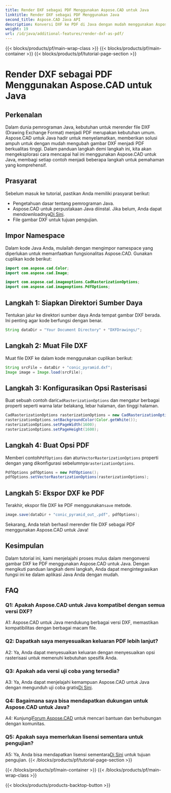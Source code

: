 ```yaml
---
title: Render DXF sebagai PDF Menggunakan Aspose.CAD untuk Java
linktitle: Render DXF sebagai PDF Menggunakan Java
second_title: Aspose.CAD Java API
description: Konversi DXF ke PDF di Java dengan mudah menggunakan Aspose.CAD. Ikuti panduan langkah demi langkah kami untuk rendering yang mulus.
weight: 19
url: /id/java/additional-features/render-dxf-as-pdf/
---
```


{{< blocks/products/pf/main-wrap-class >}}
{{< blocks/products/pf/main-container >}}
{{< blocks/products/pf/tutorial-page-section >}}

# Render DXF sebagai PDF Menggunakan Aspose.CAD untuk Java

## Perkenalan

Dalam dunia pemrograman Java, kebutuhan untuk merender file DXF (Drawing Exchange Format) menjadi PDF merupakan kebutuhan umum. Aspose.CAD untuk Java hadir untuk menyelamatkan, memberikan solusi ampuh untuk dengan mudah mengubah gambar DXF menjadi PDF berkualitas tinggi. Dalam panduan langkah demi langkah ini, kita akan mengeksplorasi cara mencapai hal ini menggunakan Aspose.CAD untuk Java, membagi setiap contoh menjadi beberapa langkah untuk pemahaman yang komprehensif.

## Prasyarat

Sebelum masuk ke tutorial, pastikan Anda memiliki prasyarat berikut:

- Pengetahuan dasar tentang pemrograman Java.
-  Aspose.CAD untuk perpustakaan Java diinstal. Jika belum, Anda dapat mendownloadnya[Di Sini](https://releases.aspose.com/cad/java/).
- File gambar DXF untuk tujuan pengujian.

## Impor Namespace

Dalam kode Java Anda, mulailah dengan mengimpor namespace yang diperlukan untuk memanfaatkan fungsionalitas Aspose.CAD. Gunakan cuplikan kode berikut:

```java
import com.aspose.cad.Color;
import com.aspose.cad.Image;

import com.aspose.cad.imageoptions.CadRasterizationOptions;
import com.aspose.cad.imageoptions.PdfOptions;
```

## Langkah 1: Siapkan Direktori Sumber Daya

Tentukan jalur ke direktori sumber daya Anda tempat gambar DXF berada. Ini penting agar kode berfungsi dengan benar. 

```java
String dataDir = "Your Document Directory" + "DXFDrawings/";
```

## Langkah 2: Muat File DXF

Muat file DXF ke dalam kode menggunakan cuplikan berikut:

```java
String srcFile = dataDir + "conic_pyramid.dxf";
Image image = Image.load(srcFile);
```

## Langkah 3: Konfigurasikan Opsi Rasterisasi

 Buat sebuah contoh dari`CadRasterizationOptions` dan mengatur berbagai properti seperti warna latar belakang, lebar halaman, dan tinggi halaman.

```java
CadRasterizationOptions rasterizationOptions = new CadRasterizationOptions();
rasterizationOptions.setBackgroundColor(Color.getWhite());
rasterizationOptions.setPageWidth(1600);
rasterizationOptions.setPageHeight(1600);
```

## Langkah 4: Buat Opsi PDF

 Memberi contoh`PdfOptions` dan atur`VectorRasterizationOptions` properti dengan yang dikonfigurasi sebelumnya`rasterizationOptions`.

```java
PdfOptions pdfOptions = new PdfOptions();
pdfOptions.setVectorRasterizationOptions(rasterizationOptions);
```

## Langkah 5: Ekspor DXF ke PDF

 Terakhir, ekspor file DXF ke PDF menggunakan`save` metode.

```java
image.save(dataDir + "conic_pyramid_out_.pdf", pdfOptions);
```

Sekarang, Anda telah berhasil merender file DXF sebagai PDF menggunakan Aspose.CAD untuk Java!

## Kesimpulan

Dalam tutorial ini, kami menjelajahi proses mulus dalam mengonversi gambar DXF ke PDF menggunakan Aspose.CAD untuk Java. Dengan mengikuti panduan langkah demi langkah, Anda dapat mengintegrasikan fungsi ini ke dalam aplikasi Java Anda dengan mudah.

## FAQ

### Q1: Apakah Aspose.CAD untuk Java kompatibel dengan semua versi DXF?

A1: Aspose.CAD untuk Java mendukung berbagai versi DXF, memastikan kompatibilitas dengan berbagai macam file.

### Q2: Dapatkah saya menyesuaikan keluaran PDF lebih lanjut?

A2: Ya, Anda dapat menyesuaikan keluaran dengan menyesuaikan opsi rasterisasi untuk memenuhi kebutuhan spesifik Anda.

### Q3: Apakah ada versi uji coba yang tersedia?

 A3: Ya, Anda dapat menjelajahi kemampuan Aspose.CAD untuk Java dengan mengunduh uji coba gratis[Di Sini](https://releases.aspose.com/).

### Q4: Bagaimana saya bisa mendapatkan dukungan untuk Aspose.CAD untuk Java?

 A4: Kunjungi[Forum Aspose.CAD](https://forum.aspose.com/c/cad/19) untuk mencari bantuan dan berhubungan dengan komunitas.

### Q5: Apakah saya memerlukan lisensi sementara untuk pengujian?

 A5: Ya, Anda bisa mendapatkan lisensi sementara[Di Sini](https://purchase.aspose.com/temporary-license/) untuk tujuan pengujian.
{{< /blocks/products/pf/tutorial-page-section >}}

{{< /blocks/products/pf/main-container >}}
{{< /blocks/products/pf/main-wrap-class >}}

{{< blocks/products/products-backtop-button >}}
